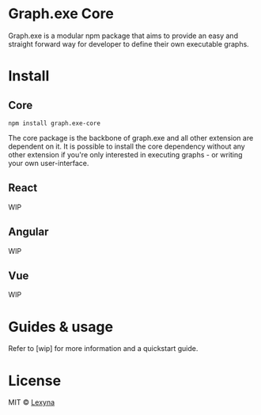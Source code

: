 # Graph.exe Core

Graph.exe is a modular npm package that aims to provide an easy and straight forward way for developer to define their own executable graphs.  
# Install

## Core  

`npm install graph.exe-core`

The core package is the backbone of graph.exe and all other extension are dependent on it. It is possible to install the core dependency without any other extension if you're only interested in executing graphs - or writing your own user-interface.

## React

WIP

## Angular

WIP

## Vue

WIP

# Guides & usage

Refer to [wip] for more information and a quickstart guide.

# License

MIT © [Lexyna](https://github.com/Lexyna)
